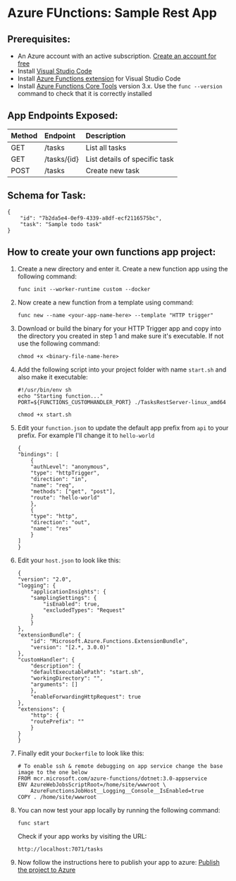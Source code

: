 # Azure FUnctions: Sample Rest App

## Prerequisites:
- An Azure account with an active subscription. [Create an account for free](https://azure.microsoft.com/free/?ref=microsoft.com&utm_source=microsoft.com&utm_medium=docs&utm_campaign=visualstudio)
- Install [Visual Studio Code](https://code.visualstudio.com/)
- Install [Azure Functions extension](https://marketplace.visualstudio.com/items?itemName=ms-azuretools.vscode-azurefunctions) for Visual Studio Code
- Install [Azure Functions Core Tools](https://docs.microsoft.com/en-in/azure/azure-functions/functions-run-local#v2) version 3.x. Use the `func --version` command to check that it is correctly installed

## App Endpoints Exposed:
| Method | Endpoint    | Description                   |
|:-------|:------------|:------------------------------|
| GET    | /tasks      | List all tasks                |
| GET    | /tasks/{id} | List details of specific task |
| POST   | /tasks      | Create new task               |

## Schema for Task:
```
{
	"id": "7b2da5e4-0ef9-4339-a8df-ecf2116575bc",
	"task": "Sample todo task"
}
```

## How to create your own functions app project:
1. Create a new directory and enter it. Create a new function app using the following command:
    ```
    func init --worker-runtime custom --docker
    ```

2. Now create a new function from a template using command:
    ```
    func new --name <your-app-name-here> --template "HTTP trigger"
    ```
3. Download or build the binary for your HTTP Trigger app and copy into the directory you created in step 1 and make sure it's executable. If not use the following command:
    ```
    chmod +x <binary-file-name-here>
    ```
4. Add the following script into your project folder with name `start.sh` and also make it executable:
    ```
    #!/usr/bin/env sh
    echo "Starting function..."
    PORT=${FUNCTIONS_CUSTOMHANDLER_PORT} ./TasksRestServer-linux_amd64
    ```

    ```
    chmod +x start.sh
    ```

5. Edit your `function.json` to update the default app prefix from `api` to your prefix. For example I'll change it to `hello-world`
    ```
    {
    "bindings": [
        {
        "authLevel": "anonymous",
        "type": "httpTrigger",
        "direction": "in",
        "name": "req",
        "methods": ["get", "post"],
        "route": "hello-world"
        },
        {
        "type": "http",
        "direction": "out",
        "name": "res"
        }
    ]
    }
    ```
6. Edit your `host.json` to look like this:
    ```
    {
    "version": "2.0",
    "logging": {
        "applicationInsights": {
        "samplingSettings": {
            "isEnabled": true,
            "excludedTypes": "Request"
        }
        }
    },
    "extensionBundle": {
        "id": "Microsoft.Azure.Functions.ExtensionBundle",
        "version": "[2.*, 3.0.0)"
    },
    "customHandler": {
        "description": {
        "defaultExecutablePath": "start.sh",
        "workingDirectory": "",
        "arguments": []
        },
        "enableForwardingHttpRequest": true
    },
    "extensions": {
        "http": {
        "routePrefix": ""
        }
    }
    }
    ```
7. Finally edit your `Dockerfile` to look like this:
    ```
    # To enable ssh & remote debugging on app service change the base image to the one below
    FROM mcr.microsoft.com/azure-functions/dotnet:3.0-appservice 
    ENV AzureWebJobsScriptRoot=/home/site/wwwroot \
        AzureFunctionsJobHost__Logging__Console__IsEnabled=true
    COPY . /home/site/wwwroot
    ```
8. You can now test your app locally by running the following command:
    ```
    func start
    ```
    Check if your app works by visiting the URL:
    ```
    http://localhost:7071/tasks
    ```
9. Now follow the instructions here to publish your app to azure: [Publish the project to Azure](https://docs.microsoft.com/en-us/azure/azure-functions/create-first-function-vs-code-other?tabs=go%2Clinux#publish-the-project-to-azure)
